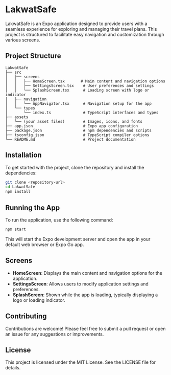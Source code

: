 # LakwatSafe

LakwatSafe is an Expo application designed to provide users with a seamless experience for exploring and managing their travel plans. This project is structured to facilitate easy navigation and customization through various screens.

## Project Structure

```
LakwatSafe
├── src
│   ├── screens
│   │   ├── HomeScreen.tsx       # Main content and navigation options
│   │   ├── SettingsScreen.tsx    # User preferences and settings
│   │   └── SplashScreen.tsx      # Loading screen with logo or indicator
│   ├── navigation
│   │   └── AppNavigator.tsx      # Navigation setup for the app
│   └── types
│       └── index.ts              # TypeScript interfaces and types
├── assets
│   └── (your asset files)        # Images, icons, and fonts
├── app.json                      # Expo app configuration
├── package.json                  # npm dependencies and scripts
├── tsconfig.json                 # TypeScript compiler options
└── README.md                     # Project documentation
```

## Installation

To get started with the project, clone the repository and install the dependencies:

```bash
git clone <repository-url>
cd LakwatSafe
npm install
```

## Running the App

To run the application, use the following command:

```bash
npm start
```

This will start the Expo development server and open the app in your default web browser or Expo Go app.

## Screens

- **HomeScreen**: Displays the main content and navigation options for the application.
- **SettingsScreen**: Allows users to modify application settings and preferences.
- **SplashScreen**: Shown while the app is loading, typically displaying a logo or loading indicator.

## Contributing

Contributions are welcome! Please feel free to submit a pull request or open an issue for any suggestions or improvements.

## License

This project is licensed under the MIT License. See the LICENSE file for details.